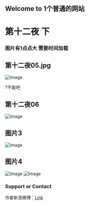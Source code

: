 ## Welcome to 1个普通的网站


# 第十二夜 下

### 图片有1点点大 需要时间加载

## 第十二夜05.jpg
![Image](https://xiaochengxv-tuchuang.oss-cn-beijing.aliyuncs.com/linshi05.jpg)

?不能吧

## 第十二夜06
![Image](https://xiaochengxv-tuchuang.oss-cn-beijing.aliyuncs.com/linshi06.jpg)

## 图片3
![Image](https://xiaochengxv-tuchuang.oss-cn-beijing.aliyuncs.com/linshi07.jpg)

## 图片4
![Image](https://xiaochengxv-tuchuang.oss-cn-beijing.aliyuncs.com/linshi08.jpg)
![Image](https://xiaochengxv-tuchuang.oss-cn-beijing.aliyuncs.com/linshi08.jpg)


### Support or Contact

作者新浪微博：[Link](https://weibo.com/u/5804614520?profile_ftype=1&is_all=1#_0)
